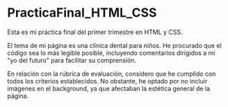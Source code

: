 # PracticaFinal_HTML_CSS

Esta es mi práctica final del primer trimestre en HTML y CSS.

El tema de mi página es una clínica dental para niños. He procurado que el código sea lo más legible posible, incluyendo comentarios dirigidos a mi "yo del futuro" para facilitar su comprensión.

En relación con la rúbrica de evaluación, considero que he cumplido con todos los criterios establecidos. No obstante, he optado por no incluir imágenes en el background, ya que afectaban la estética general de la página.